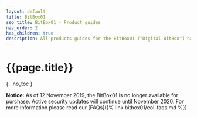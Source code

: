 ```yaml
---
layout: default
title: BitBox01
seo_title: BitBox01 - Product guides
nav_order: 2
has_children: true
description: All products guides for the BitBox01 ("Digital BitBox") hardware wallet can be found here.
---
```


# {{page.title}}
{: .no_toc }

**Notice:** As of 12 November 2019, the BitBox01 is no longer available for purchase. Active security updates will continue until November 2020. For more information please read our [FAQs]({% link bitbox01/eol-faqs.md %})
